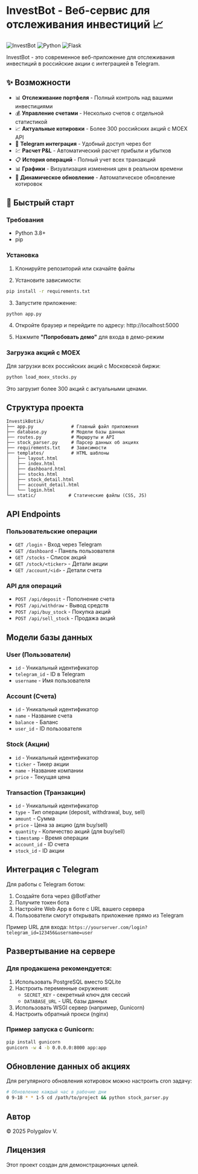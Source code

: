 # InvestBot - Веб-сервис для отслеживания инвестиций 📈

![InvestBot](https://img.shields.io/badge/InvestBot-v1.0-blue)
![Python](https://img.shields.io/badge/Python-3.8+-green)
![Flask](https://img.shields.io/badge/Flask-3.0-red)

InvestBot - это современное веб-приложение для отслеживания инвестиций в российские акции с интеграцией в Telegram.

## ✨ Возможности

- 📊 **Отслеживание портфеля** - Полный контроль над вашими инвестициями
- 💰 **Управление счетами** - Несколько счетов с отдельной статистикой
- 📈 **Актуальные котировки** - Более 300 российских акций с MOEX API
- 📱 **Telegram интеграция** - Удобный доступ через бот
- 💹 **Расчет P&L** - Автоматический расчет прибыли и убытков
- 📋 **История операций** - Полный учет всех транзакций
- 📊 **Графики** - Визуализация изменения цен в реальном времени
- 🔄 **Динамическое обновление** - Автоматическое обновление котировок

## 🚀 Быстрый старт

### Требования

- Python 3.8+
- pip

### Установка

1. Клонируйте репозиторий или скачайте файлы

2. Установите зависимости:
```bash
pip install -r requirements.txt
```

3. Запустите приложение:
```bash
python app.py
```

4. Откройте браузер и перейдите по адресу: http://localhost:5000

5. Нажмите **"Попробовать демо"** для входа в демо-режим

### Загрузка акций с MOEX

Для загрузки всех российских акций с Московской биржи:

```bash
python load_moex_stocks.py
```

Это загрузит более 300 акций с актуальными ценами.

## Структура проекта

```
InvestikBotik/
├── app.py              # Главный файл приложения
├── database.py         # Модели базы данных
├── routes.py           # Маршруты и API
├── stock_parser.py     # Парсер данных об акциях
├── requirements.txt    # Зависимости
├── templates/          # HTML шаблоны
│   ├── layout.html
│   ├── index.html
│   ├── dashboard.html
│   ├── stocks.html
│   ├── stock_detail.html
│   ├── account_detail.html
│   └── login.html
└── static/            # Статические файлы (CSS, JS)
```

## API Endpoints

### Пользовательские операции
- `GET /login` - Вход через Telegram
- `GET /dashboard` - Панель пользователя
- `GET /stocks` - Список акций
- `GET /stock/<ticker>` - Детали акции
- `GET /account/<id>` - Детали счета

### API для операций
- `POST /api/deposit` - Пополнение счета
- `POST /api/withdraw` - Вывод средств
- `POST /api/buy_stock` - Покупка акций
- `POST /api/sell_stock` - Продажа акций

## Модели базы данных

### User (Пользователи)
- `id` - Уникальный идентификатор
- `telegram_id` - ID в Telegram
- `username` - Имя пользователя

### Account (Счета)
- `id` - Уникальный идентификатор
- `name` - Название счета
- `balance` - Баланс
- `user_id` - ID пользователя

### Stock (Акции)
- `id` - Уникальный идентификатор
- `ticker` - Тикер акции
- `name` - Название компании
- `price` - Текущая цена

### Transaction (Транзакции)
- `id` - Уникальный идентификатор
- `type` - Тип операции (deposit, withdrawal, buy, sell)
- `amount` - Сумма
- `price` - Цена за акцию (для buy/sell)
- `quantity` - Количество акций (для buy/sell)
- `timestamp` - Время операции
- `account_id` - ID счета
- `stock_id` - ID акции

## Интеграция с Telegram

Для работы с Telegram ботом:

1. Создайте бота через @BotFather
2. Получите токен бота
3. Настройте Web App в боте с URL вашего сервера
4. Пользователи смогут открывать приложение прямо из Telegram

Пример URL для входа: `https://yourserver.com/login?telegram_id=123456&username=user`

## Развертывание на сервере

### Для продакшена рекомендуется:

1. Использовать PostgreSQL вместо SQLite
2. Настроить переменные окружения:
   - `SECRET_KEY` - секретный ключ для сессий
   - `DATABASE_URL` - URL базы данных
3. Использовать WSGI сервер (например, Gunicorn)
4. Настроить обратный прокси (nginx)

### Пример запуска с Gunicorn:
```bash
pip install gunicorn
gunicorn -w 4 -b 0.0.0.0:8000 app:app
```

## Обновление данных об акциях

Для регулярного обновления котировок можно настроить cron задачу:

```bash
# Обновление каждый час в рабочие дни
0 9-18 * * 1-5 cd /path/to/project && python stock_parser.py
```

## Автор

© 2025 Polygalov V.

## Лицензия

Этот проект создан для демонстрационных целей.
